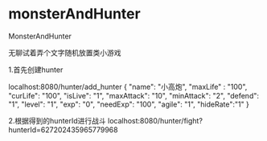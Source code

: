 # monsterAndHunter

MonsterAndHunter

无聊试着弄个文字随机放置类小游戏


1.首先创建hunter

localhost:8080/hunter/add_hunter
{
    "name": "小高炮",
    "maxLife" : "100",
    "curLife": "100",
    "isLive": "1",
    "maxAttack": "10",
    "minAttack": "2",
    "defend": "1",
    "level": "1",
    "exp": "0",
    "needExp": "100",
    "agile": "1",
    "hideRate":"1"
}

2.根据得到的hunterId进行战斗
localhost:8080/hunter/fight?hunterId=627202435965779968

 
